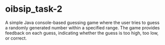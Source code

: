 # oibsip_task-2
A simple Java console-based guessing game where the user tries to guess a randomly generated number within a specified range. The game provides feedback on each guess, indicating whether the guess is too high, too low, or correct.   
